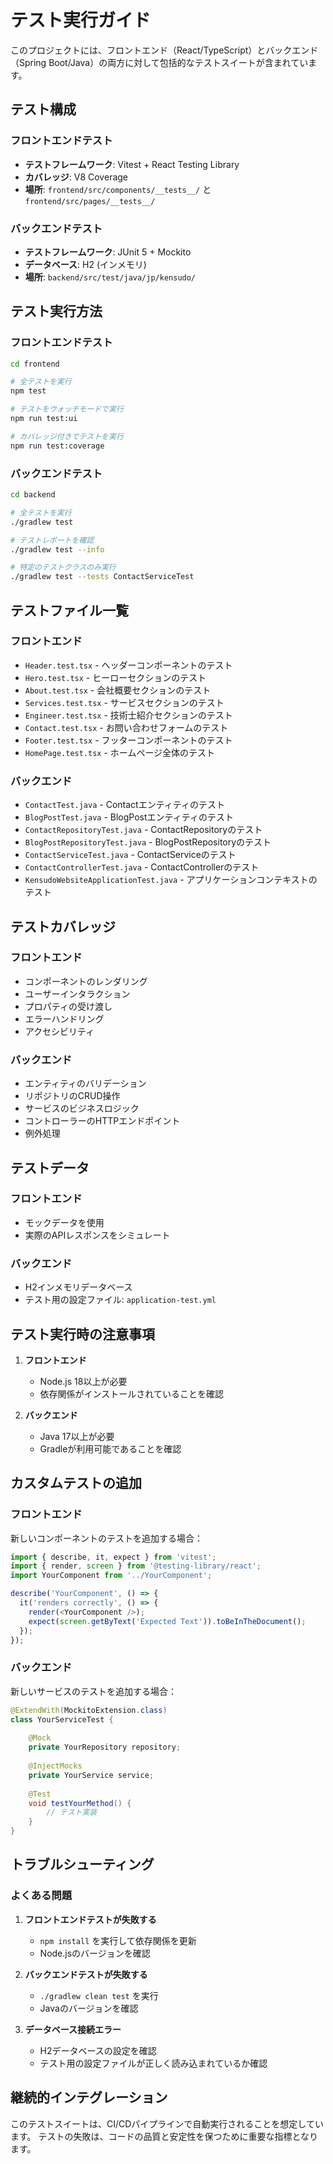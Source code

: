 # テスト実行ガイド

このプロジェクトには、フロントエンド（React/TypeScript）とバックエンド（Spring Boot/Java）の両方に対して包括的なテストスイートが含まれています。

## テスト構成

### フロントエンドテスト
- **テストフレームワーク**: Vitest + React Testing Library
- **カバレッジ**: V8 Coverage
- **場所**: `frontend/src/components/__tests__/` と `frontend/src/pages/__tests__/`

### バックエンドテスト
- **テストフレームワーク**: JUnit 5 + Mockito
- **データベース**: H2 (インメモリ)
- **場所**: `backend/src/test/java/jp/kensudo/`

## テスト実行方法

### フロントエンドテスト

```bash
cd frontend

# 全テストを実行
npm test

# テストをウォッチモードで実行
npm run test:ui

# カバレッジ付きでテストを実行
npm run test:coverage
```

### バックエンドテスト

```bash
cd backend

# 全テストを実行
./gradlew test

# テストレポートを確認
./gradlew test --info

# 特定のテストクラスのみ実行
./gradlew test --tests ContactServiceTest
```

## テストファイル一覧

### フロントエンド
- `Header.test.tsx` - ヘッダーコンポーネントのテスト
- `Hero.test.tsx` - ヒーローセクションのテスト
- `About.test.tsx` - 会社概要セクションのテスト
- `Services.test.tsx` - サービスセクションのテスト
- `Engineer.test.tsx` - 技術士紹介セクションのテスト
- `Contact.test.tsx` - お問い合わせフォームのテスト
- `Footer.test.tsx` - フッターコンポーネントのテスト
- `HomePage.test.tsx` - ホームページ全体のテスト

### バックエンド
- `ContactTest.java` - Contactエンティティのテスト
- `BlogPostTest.java` - BlogPostエンティティのテスト
- `ContactRepositoryTest.java` - ContactRepositoryのテスト
- `BlogPostRepositoryTest.java` - BlogPostRepositoryのテスト
- `ContactServiceTest.java` - ContactServiceのテスト
- `ContactControllerTest.java` - ContactControllerのテスト
- `KensudoWebsiteApplicationTest.java` - アプリケーションコンテキストのテスト

## テストカバレッジ

### フロントエンド
- コンポーネントのレンダリング
- ユーザーインタラクション
- プロパティの受け渡し
- エラーハンドリング
- アクセシビリティ

### バックエンド
- エンティティのバリデーション
- リポジトリのCRUD操作
- サービスのビジネスロジック
- コントローラーのHTTPエンドポイント
- 例外処理

## テストデータ

### フロントエンド
- モックデータを使用
- 実際のAPIレスポンスをシミュレート

### バックエンド
- H2インメモリデータベース
- テスト用の設定ファイル: `application-test.yml`

## テスト実行時の注意事項

1. **フロントエンド**
   - Node.js 18以上が必要
   - 依存関係がインストールされていることを確認

2. **バックエンド**
   - Java 17以上が必要
   - Gradleが利用可能であることを確認

## カスタムテストの追加

### フロントエンド
新しいコンポーネントのテストを追加する場合：

```typescript
import { describe, it, expect } from 'vitest';
import { render, screen } from '@testing-library/react';
import YourComponent from '../YourComponent';

describe('YourComponent', () => {
  it('renders correctly', () => {
    render(<YourComponent />);
    expect(screen.getByText('Expected Text')).toBeInTheDocument();
  });
});
```

### バックエンド
新しいサービスのテストを追加する場合：

```java
@ExtendWith(MockitoExtension.class)
class YourServiceTest {
    
    @Mock
    private YourRepository repository;
    
    @InjectMocks
    private YourService service;
    
    @Test
    void testYourMethod() {
        // テスト実装
    }
}
```

## トラブルシューティング

### よくある問題

1. **フロントエンドテストが失敗する**
   - `npm install` を実行して依存関係を更新
   - Node.jsのバージョンを確認

2. **バックエンドテストが失敗する**
   - `./gradlew clean test` を実行
   - Javaのバージョンを確認

3. **データベース接続エラー**
   - H2データベースの設定を確認
   - テスト用の設定ファイルが正しく読み込まれているか確認

## 継続的インテグレーション

このテストスイートは、CI/CDパイプラインで自動実行されることを想定しています。
テストの失敗は、コードの品質と安定性を保つために重要な指標となります。 